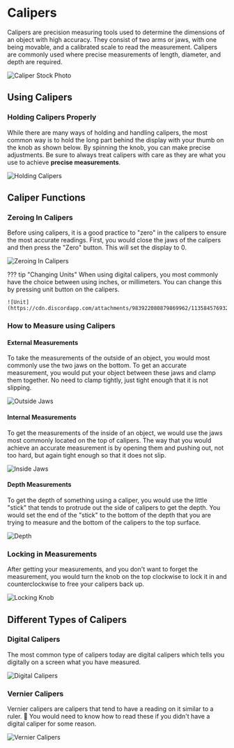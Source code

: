 # Calipers
Calipers are precision measuring tools used to determine the dimensions of an object with high accuracy. They consist of two arms or jaws, with one being movable, and a calibrated scale to read the measurement. Calipers are commonly used where precise measurements of length, diameter, and depth are required.

![Caliper Stock Photo](https://cdn.discordapp.com/attachments/786053009964269591/1135842381367889982/image.png)

## Using Calipers
### Holding Calipers Properly
While there are many ways of holding and handling calipers, the most common way is to hold the long part behind the display with your thumb on the knob as shown below. By spinning the knob, you can make precise adjustments. Be sure to always treat calipers with care as they are what you use to achieve **precise measurements**.

![Holding Calipers](https://cdn.discordapp.com/attachments/983922080879869962/1135844815439941712/image_2.png)

## Caliper Functions
### Zeroing In Calipers
Before using calipers, it is a good practice to "zero" in the calipers to ensure the most accurate readings.
First, you would close the jaws of the calipers and then press the "Zero" button. This will set the display to 0.

![Zeroing In Calipers](https://cdn.discordapp.com/attachments/983922080879869962/1135848024288018484/image_4.png)

??? tip "Changing Units"
    When using digital calipers, you most commonly have the choice between using inches, or millimeters. You can change this by pressing unit button on the calipers.

    ![Unit](https://cdn.discordapp.com/attachments/983922080879869962/1135845769321119764/image_3.png)

### How to Measure using Calipers
#### External Measurements 
To take the measurements of the outside of an object, you would most commonly use the two jaws on the bottom. To get an accurate measurement, you would put your object between these jaws and clamp them together. No need to clamp tightly, just tight enough that it is not slipping. 

![Outside Jaws](https://cdn.discordapp.com/attachments/983922080879869962/1135848394682802206/image_5.png)

#### Internal Measurements
To get the measurements of the inside of an object, we would use the jaws most commonly located on the top of calipers. The way that you would achieve an accurate measurement is by opening them and pushing out, not too hard, but again tight enough so that it does not slip. 

![Inside Jaws](https://cdn.discordapp.com/attachments/983922080879869962/1135848633938477056/image_6.png)

#### Depth Measurements
To get the depth of something using a caliper, you would use the little "stick" that tends to protrude out the side of calipers to get the depth. You would set the end of the "stick" to the bottom of the depth that you are trying to measure and the bottom of the calipers to the top surface. 

![Depth](https://cdn.discordapp.com/attachments/983922080879869962/1135849420827656224/image_8.png)

### Locking in Measurements
After getting your measurements, and you don't want to forget the measurement, you would turn the knob on the top clockwise to lock it in and counterclockwise to free your calipers back up.

![Locking Knob](https://cdn.discordapp.com/attachments/983922080879869962/1135849139939332247/image_7.png)

## Different Types of Calipers

### Digital Calipers
The most common type of calipers today are digital calipers which tells you digitally on a screen what you have measured. 

![Digital Calipers](https://cdn.discordapp.com/attachments/898001388288741426/1135831760744230982/IMG_4200.jpg)

### Vernier Calipers
Vernier calipers are calipers that tend to have a reading on it similar to a ruler. :straight_ruler:  You would need to know how to read these if you didn't have a digital caliper for some reason.

![Vernier Calipers](https://cdn.discordapp.com/attachments/898001388288741426/1135831924762488992/how20to20read20a20vernier20scale_alliance20calibration.png)